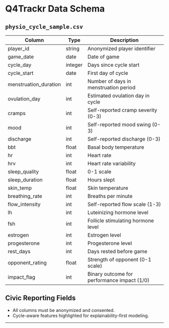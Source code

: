 # Q4Trackr Data Schema

## `physio_cycle_sample.csv`

| Column            | Type    | Description                                          |
|-------------------|---------|------------------------------------------------------|
| player_id         | string  | Anonymized player identifier                         |
| game_date         | date    | Date of game                                         |
| cycle_day         | integer | Days since cycle start                               |
| cycle_start       | date    | First day of cycle                                   |
| menstruation_duration | int | Number of days in menstruation period                |
| ovulation_day     | int     | Estimated ovulation day in cycle                     |
| cramps            | int     | Self-reported cramp severity (0-3)                   |
| mood              | int     | Self-reported mood swing (0-3)                       |
| discharge         | int     | Self-reported discharge (0-3)                        |
| bbt               | float   | Basal body temperature                               |
| hr                | int     | Heart rate                                           |
| hrv               | int     | Heart rate variability                               |
| sleep_quality     | float   | 0-1 scale                                            |
| sleep_duration    | float   | Hours slept                                          |
| skin_temp         | float   | Skin temperature                                     |
| breathing_rate    | int     | Breaths per minute                                   |
| flow_intensity    | int     | Self-reported flow scale (1-3)                       |
| lh                | int     | Luteinizing hormone level                            |
| fsh               | int     | Follicle stimulating hormone level                   |
| estrogen          | int     | Estrogen level                                       |
| progesterone      | int     | Progesterone level                                   |
| rest_days         | int     | Days rested before game                              |
| opponent_rating   | float   | Strength of opponent (0-1 scale)                     |
| impact_flag       | int     | Binary outcome for performance impact (1/0)          |

## Civic Reporting Fields

- All columns must be anonymized and consented.
- Cycle-aware features highlighted for explainability-first modeling.

---